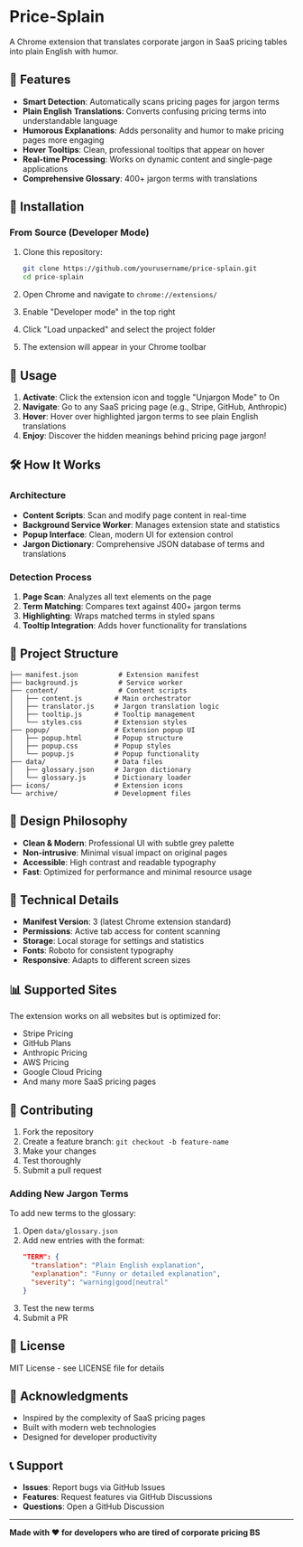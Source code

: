 # Price-Splain

A Chrome extension that translates corporate jargon in SaaS pricing tables into plain English with humor.

## 🎯 Features

- **Smart Detection**: Automatically scans pricing pages for jargon terms
- **Plain English Translations**: Converts confusing pricing terms into understandable language
- **Humorous Explanations**: Adds personality and humor to make pricing pages more engaging
- **Hover Tooltips**: Clean, professional tooltips that appear on hover
- **Real-time Processing**: Works on dynamic content and single-page applications
- **Comprehensive Glossary**: 400+ jargon terms with translations

## 🚀 Installation

### From Source (Developer Mode)

1. Clone this repository:
   ```bash
   git clone https://github.com/yourusername/price-splain.git
   cd price-splain
   ```

2. Open Chrome and navigate to `chrome://extensions/`

3. Enable "Developer mode" in the top right

4. Click "Load unpacked" and select the project folder

5. The extension will appear in your Chrome toolbar

## 📖 Usage

1. **Activate**: Click the extension icon and toggle "Unjargon Mode" to On
2. **Navigate**: Go to any SaaS pricing page (e.g., Stripe, GitHub, Anthropic)
3. **Hover**: Hover over highlighted jargon terms to see plain English translations
4. **Enjoy**: Discover the hidden meanings behind pricing page jargon!

## 🛠️ How It Works

### Architecture

- **Content Scripts**: Scan and modify page content in real-time
- **Background Service Worker**: Manages extension state and statistics
- **Popup Interface**: Clean, modern UI for extension control
- **Jargon Dictionary**: Comprehensive JSON database of terms and translations

### Detection Process

1. **Page Scan**: Analyzes all text elements on the page
2. **Term Matching**: Compares text against 400+ jargon terms
3. **Highlighting**: Wraps matched terms in styled spans
4. **Tooltip Integration**: Adds hover functionality for translations

## 📁 Project Structure

```
├── manifest.json          # Extension manifest
├── background.js          # Service worker
├── content/               # Content scripts
│   ├── content.js        # Main orchestrator
│   ├── translator.js     # Jargon translation logic
│   ├── tooltip.js        # Tooltip management
│   └── styles.css        # Extension styles
├── popup/                # Extension popup UI
│   ├── popup.html        # Popup structure
│   ├── popup.css         # Popup styles
│   └── popup.js          # Popup functionality
├── data/                 # Data files
│   ├── glossary.json     # Jargon dictionary
│   └── glossary.js       # Dictionary loader
├── icons/                # Extension icons
└── archive/              # Development files
```

## 🎨 Design Philosophy

- **Clean & Modern**: Professional UI with subtle grey palette
- **Non-intrusive**: Minimal visual impact on original pages
- **Accessible**: High contrast and readable typography
- **Fast**: Optimized for performance and minimal resource usage

## 🔧 Technical Details

- **Manifest Version**: 3 (latest Chrome extension standard)
- **Permissions**: Active tab access for content scanning
- **Storage**: Local storage for settings and statistics
- **Fonts**: Roboto for consistent typography
- **Responsive**: Adapts to different screen sizes

## 📊 Supported Sites

The extension works on all websites but is optimized for:
- Stripe Pricing
- GitHub Plans
- Anthropic Pricing
- AWS Pricing
- Google Cloud Pricing
- And many more SaaS pricing pages

## 🤝 Contributing

1. Fork the repository
2. Create a feature branch: `git checkout -b feature-name`
3. Make your changes
4. Test thoroughly
5. Submit a pull request

### Adding New Jargon Terms

To add new terms to the glossary:

1. Open `data/glossary.json`
2. Add new entries with the format:
   ```json
   "TERM": {
     "translation": "Plain English explanation",
     "explanation": "Funny or detailed explanation",
     "severity": "warning|good|neutral"
   }
   ```
3. Test the new terms
4. Submit a PR

## 📝 License

MIT License - see LICENSE file for details

## 🙏 Acknowledgments

- Inspired by the complexity of SaaS pricing pages
- Built with modern web technologies
- Designed for developer productivity

## 📞 Support

- **Issues**: Report bugs via GitHub Issues
- **Features**: Request features via GitHub Discussions
- **Questions**: Open a GitHub Discussion

---

**Made with ❤️ for developers who are tired of corporate pricing BS**
